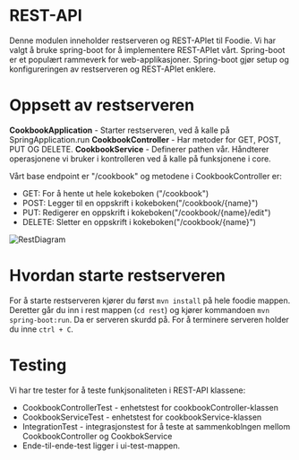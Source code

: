 # REST-API
Denne modulen inneholder restserveren og REST-APIet til Foodie. Vi har valgt å bruke spring-boot for å implementere REST-APIet vårt. 
Spring-boot er et populært rammeverk for web-applikasjoner. Spring-boot gjør setup og konfigureringen av restserveren og REST-APIet enklere.


# Oppsett av restserveren
**CookbookApplication** - Starter restserveren, ved å kalle på SpringApplication.run
**CookbookController** - Har metoder for GET, POST, PUT OG DELETE. 
**CookbookService** - Definerer pathen vår. Håndterer operasjonene vi bruker i kontrolleren ved å kalle på funksjonene i core.


Vårt base endpoint er "/cookbook" og metodene i CookbookController er:
- GET: For å hente ut hele kokeboken ("/cookbook")
- POST: Legger til en oppskrift i kokeboken("/cookbook/{name}")
- PUT: Redigerer en oppskrift i kokeboken("/cookbook/{name}/edit")
- DELETE: Sletter en oppskrift i kokeboken("/cookbook/{name}")


![RestDiagram](rest.png)


# Hvordan starte restserveren
For å starte restserveren kjører du først `mvn install` på hele foodie mappen. Deretter går du inn i rest mappen (`cd rest`) og kjører kommandoen `mvn spring-boot:run`. Da er serveren skurdd på. For å terminere serveren holder du inne `ctrl + C`.

# Testing
Vi har tre tester for å teste funkjsonaliteten i REST-API klassene:
- CookbookControllerTest - enhetstest for cookbookController-klassen
- CookbookServiceTest - enhetstest for cookbookService-klassen
- IntegrationTest - integrasjonstest for å teste at sammenkoblngen mellom CookbookController og CookbokService
- Ende-til-ende-test ligger i ui-test-mappen.



